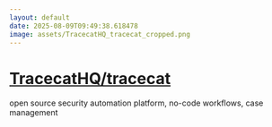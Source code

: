 ```yaml
---
layout: default
date: 2025-08-09T09:49:38.618478
image: assets/TracecatHQ_tracecat_cropped.png
---
```


# [TracecatHQ/tracecat](https://github.com/TracecatHQ/tracecat)

open source security automation platform, no-code workflows, case management
